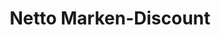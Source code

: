 ---
title: "Netto Marken-Discount"
url: /essen/netto-marken-discount-hoevelstrasse/
shop: Supermarkt
---
